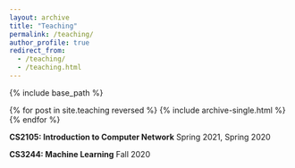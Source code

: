 ```yaml
---
layout: archive
title: "Teaching"
permalink: /teaching/
author_profile: true
redirect_from: 
  - /teaching/
  - /teaching.html
---
```


{% include base_path %}

{% for post in site.teaching reversed %}
  {% include archive-single.html %}
{% endfor %}

**CS2105: Introduction to Computer Network** Spring 2021, Spring 2020

**CS3244: Machine Learning** Fall 2020

